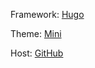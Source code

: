 Framework: [Hugo](https://gohugo.io/)

Theme: [Mini](https://github.com/nodejh/hugo-theme-mini)

Host: [GitHub](https://pages.github.com/)
